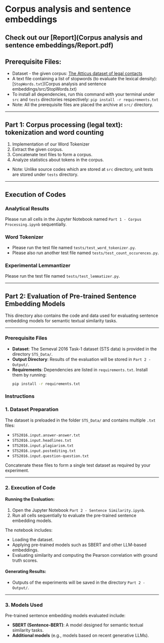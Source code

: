 # Corpus analysis and sentence embeddings

Check out our [Report](Corpus analysis and sentence embeddings/Report.pdf)
---

## Prerequisite Files:
* Dataset - the given corpus: [The Atticus dataset of legal contacts](https://zenodo.org/record/4595826#.YyXT6HbMI2w)
* A text file containing a list of stopwords (to evaluate the lexical density): [`StopWords.txt`](Corpus analysis and sentence embeddings/src/StopWords.txt)
* To install all dependencies, run this command with your terminal under `src` and `tests` directories respectively: `pip install -r requirements.txt`
* Note: All the prerequisite files are placed the archive at `src/` directory.
---

## Part 1: Corpus processing (legal text): tokenization and word counting
1. Implementation of our Word Tokenizer
2. Extract the given corpus.
3. Concatenate text files to form a corpus.
4. Analyze statistics about tokens in the corpus.
* Note: Unlike source codes which are stored at `src` directory, unit tests are stored under `tests` directory. 
---

## Execution of Codes
### Analytical Results
Please run all cells in the Jupyter Notebook named `Part 1 - Corpus Processing.ipynb` sequentially.
### Word Tokenizer
* Please run the test file named `tests/test_word_tokenizer.py`. 
* Please also run another test file named `tests/test_count_occurences.py`. 
### Experimental Lemmantizer
Please run the test file named `tests/test_lemmatizer.py`. 

---

## Part 2: Evaluation of Pre-trained Sentence Embedding Models

This directory also contains the code and data used for evaluating sentence embedding models for semantic textual similarity tasks.

---

### Prerequisite Files

- **Dataset**: The Semeval 2016 Task-1 dataset (STS data) is provided in the directory `STS_Data/`.
- **Output Directory**: Results of the evaluation will be stored in `Part 2 - Output/`.
- **Requirements**: Dependencies are listed in `requirements.txt`. Install them by running:
  ```bash
  pip install -r requirements.txt
### Instructions

### 1. Dataset Preparation
The dataset is preloaded in the folder `STS_Data/` and contains multiple `.txt` files:
- `STS2016.input.answer-answer.txt`
- `STS2016.input.headlines.txt`
- `STS2016.input.plagiarism.txt`
- `STS2016.input.postediting.txt`
- `STS2016.input.question-question.txt`

Concatenate these files to form a single test dataset as required by your experiment.

---

### 2. Execution of Code
#### Running the Evaluation:
1. Open the Jupyter Notebook `Part 2 - Sentence Similarity.ipynb`.
2. Run all cells sequentially to evaluate the pre-trained sentence embedding models.

The notebook includes:
- Loading the dataset.
- Applying pre-trained models such as SBERT and other LLM-based embeddings.
- Evaluating similarity and computing the Pearson correlation with ground truth scores.

#### Generating Results:
- Outputs of the experiments will be saved in the directory `Part 2 - Output/`.

---

### 3. Models Used
Pre-trained sentence embedding models evaluated include:
- **SBERT (Sentence-BERT)**: A model designed for semantic textual similarity tasks.
- **Additional models** (e.g., models based on recent generative LLMs).